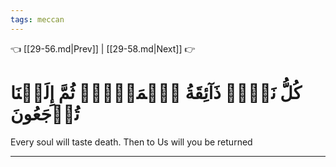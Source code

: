 ```yaml
---
tags: meccan
---
```


👈 [[29-56.md|Prev]] | [[29-58.md|Next]] 👉

# كُلُّ نَفۡسٖ ذَآئِقَةُ ٱلۡمَوۡتِۖ ثُمَّ إِلَيۡنَا تُرۡجَعُونَ

Every soul will taste death. Then to Us will you be returned

---

